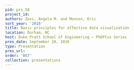 ```yaml
---
pid: prs_58
project_id: 
authors: Zoss, Angela M. and Monson, Eric
sort_year: '2016'
title: Basic principles for effective data visualization
location: Durham, NC
host: Duke Pratt School of Engineering – PhDPlus Series
pres_date: September 20, 2016
type: Presentation
pres_url: 
order: '057'
collection: presentations
---
```

